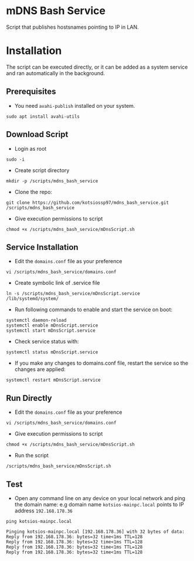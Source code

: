 # mDNS Bash Service
 Script that publishes hostsnames pointing to IP in LAN.

# Installation
 The script can be executed directly, or it can be added as a system service 
 and ran automatically in the background.
 ## Prerequisites
 - You need `avahi-publish` installed on your system.
 ```
 sudo apt install avahi-utils
 ```
 
 ## Download Script
 - Login as root
 ```
 sudo -i
 ```
 - Create script directory
 ```
 mkdir -p /scripts/mdns_bash_service
 ```
 - Clone the repo:
 ```
 git clone https://github.com/kotsiossp97/mdns_bash_service.git /scripts/mdns_bash_service
 ```
  - Give execution permissions to script
 ```
 chmod +x /scripts/mdns_bash_service/mDnsScript.sh
 ```
 
 ## Service Installation
 - Edit the `domains.conf` file as your preference
 ```
 vi /scripts/mdns_bash_service/domains.conf
 ```
 - Create symbolic link of .service file
 ```
 ln -s /scripts/mdns_bash_service/mDnsScript.service /lib/systemd/system/
 ```
 - Run following commands to enable and start the service on boot:
 ```
 systemctl daemon-reload 
 systemctl enable mDnsScript.service
 systemctl start mDnsScript.service
 ```
 - Check service status with:
 ```
 systemctl status mDnsScript.service
 ```
 - If you make any changes to domains.conf file, restart the service so the changes are applied:
 ```
 systemctl restart mDnsScript.service
 ```
 ## Run Directly
 - Edit the `domains.conf` file as your preference
 ```
 vi /scripts/mdns_bash_service/domains.conf
 ```
 - Give execution permissions to script
 ```
 chmod +x /scripts/mdns_bash_service/mDnsScript.sh
 ```
 - Run the script 
 ```
 /scripts/mdns_bash_service/mDnsScript.sh
 ```
 
 ## Test
 - Open any command line on any device on your local network and ping the domain name:
 e.g domain name `kotsios-mainpc.local` points to IP address `192.168.178.36`
 ```
 ping kotsios-mainpc.local
 ```
 ```
 Pinging kotsios-mainpc.local [192.168.178.36] with 32 bytes of data:
 Reply from 192.168.178.36: bytes=32 time<1ms TTL=128
 Reply from 192.168.178.36: bytes=32 time<1ms TTL=128
 Reply from 192.168.178.36: bytes=32 time<1ms TTL=128
 Reply from 192.168.178.36: bytes=32 time<1ms TTL=128
 ```
